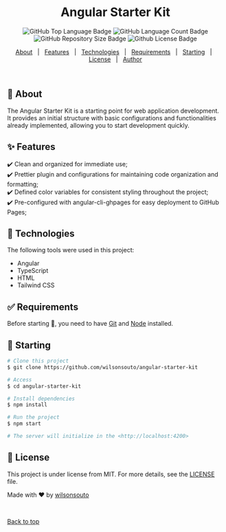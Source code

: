 &#xa0;

<h1 align="center">Angular Starter Kit</h1>

<p align="center">

<img alt="GitHub Top Language Badge" src="https://img.shields.io/github/languages/top/wilsonsouto/angular-starter-kit?&color=56BEB8"/>

<img alt="GitHub Language Count Badge" src="https://img.shields.io/github/languages/count/wilsonsouto/angular-starter-kit?&color=56BEB8"/>

<img alt="GitHub Repository Size Badge" src="https://img.shields.io/github/repo-size/wilsonsouto/angular-starter-kit?&color=56BEB8"/>

<img alt="Github License Badge" src="https://img.shields.io/github/license/wilsonsouto/angular-starter-kit?color=56BEB8">

</p>

<p align="center">
  <a href="#dart-about">About</a> &#xa0; | &#xa0; 
  <a href="#sparkles-features">Features</a> &#xa0; | &#xa0;
  <a href="#rocket-technologies">Technologies</a> &#xa0; | &#xa0;
  <a href="#white_check_mark-requirements">Requirements</a> &#xa0; | &#xa0;
  <a href="#checkered_flag-starting">Starting</a> &#xa0; | &#xa0;
  <a href="#memo-license">License</a> &#xa0; | &#xa0;
  <a href="https://github.com/wilsonsouto" target="_blank">Author</a>
</p>

<br>

## :dart: About

The Angular Starter Kit is a starting point for web application development. It provides an initial structure with basic configurations and functionalities already implemented, allowing you to start development quickly.

## :sparkles: Features

:heavy_check_mark: Clean and organized for immediate use;\
:heavy_check_mark: Prettier plugin and configurations for maintaining code organization and formatting;\
:heavy_check_mark: Defined color variables for consistent styling throughout the project;\
:heavy_check_mark: Pre-configured with angular-cli-ghpages for easy deployment to GitHub Pages;

## :rocket: Technologies

The following tools were used in this project:

- Angular
- TypeScript
- HTML
- Tailwind CSS

## :white_check_mark: Requirements

Before starting :checkered_flag:, you need to have [Git](https://git-scm.com) and [Node](https://nodejs.org/en/) installed.

## :checkered_flag: Starting

```bash
# Clone this project
$ git clone https://github.com/wilsonsouto/angular-starter-kit

# Access
$ cd angular-starter-kit

# Install dependencies
$ npm install

# Run the project
$ npm start

# The server will initialize in the <http://localhost:4200>
```

## :memo: License

This project is under license from MIT. For more details, see the [LICENSE](LICENSE) file.

Made with :heart: by <a href="https://github.com/wilsonsouto" target="_blank">wilsonsouto</a>

&#xa0;

<a href="#top">Back to top</a>
